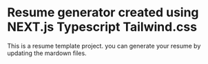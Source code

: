 # Resume generator created using NEXT.js Typescript Tailwind.css

This is a resume template project. you can generate your resume by updating the mardown files.
